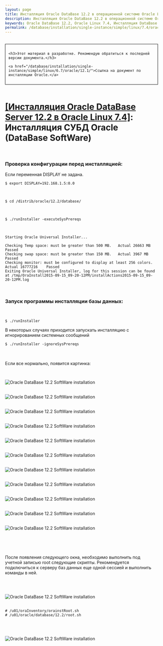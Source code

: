 ```yaml
---
layout: page
title: Инсталляция Oracle DataBase 12.2 в операционной системе Oracle Linux 7.4 - Инсталляция СУБД Oracle (DataBase SoftWare)
description: Инсталляция Oracle DataBase 12.2 в операционной системе Oracle Linux 7.4 - Инсталляция СУБД Oracle (DataBase SoftWare)
keywords: Oracle DataBase 12.2, Oracle Linux 7.4, Инсталляция DataBase SoftWare
permalink: /database/installation/single-instance/simple/linux/7.4/oracle/12.2/oracle-database-software-installation/
---
```


<br/>

<div style="padding:10px; border:thin solid black;">

	<h3>Этот материал в разработке. Рекомендую обратиться к последней версии документа.</h3>

    <a href="/database/installation/single-instance/simple/linux/6.7/oracle/12.1/">Ссылка на документ по инсталляции Oracle.</a>

</div>

<br/>

# <a href="/database/installation/single-instance/simple/linux/7.4/oracle/12.2/">[Инсталляция Oracle DataBase Server 12.2 в Oracle Linux 7.4]</a>: Инсталляция СУБД Oracle (DataBase SoftWare)


<br/>

### Проверка конфигурации перед инсталляцией:


Если переменная DISPLAY не задана.

	$ export DISPLAY=192.168.1.5:0.0

<br/>

	$ cd /distrib/oracle/12.2/database/

<br/>

	$ ./runInstaller -executeSysPrereqs


<br/>

	Starting Oracle Universal Installer...

	Checking Temp space: must be greater than 500 MB.   Actual 26663 MB    Passed
	Checking swap space: must be greater than 150 MB.   Actual 3967 MB    Passed
	Checking monitor: must be configured to display at least 256 colors.    Actual 16777216    Passed
	Exiting Oracle Universal Installer, log for this session can be found at /tmp/OraInstall2015-09-15_09-20-12PM/installActions2015-09-15_09-20-12PM.log



<br/>

### Запуск программы инсталляции базы данных:


<br/>

	$ ./runInstaller


В некоторых случаях приходится запускать инсталляцию с игнорированием системных сообщений


	$ ./runInstaller -ignoreSysPrereqs


<br/><br/>
Если все нормально, появится картинка:

<br/>

<img src="//img.oracledba.net/01-database/02-installation/01-single-instance/01-simple/02-linux/7.4/oracle/12.2/02-database-software-installation/database-software-installation_01.png" border="0" alt="Oracle DataBase 12.2 SoftWare installation"><br/><br/>

<img src="//img.oracledba.net/01-database/02-installation/01-single-instance/01-simple/02-linux/7.4/oracle/12.2/02-database-software-installation/database-software-installation_02.png" border="0" alt="Oracle DataBase 12.2 SoftWare installation"><br/><br/>

<img src="//img.oracledba.net/01-database/02-installation/01-single-instance/01-simple/02-linux/7.4/oracle/12.2/02-database-software-installation/database-software-installation_03.png" border="0" alt="Oracle DataBase 12.2 SoftWare installation"><br/><br/>

<img src="//img.oracledba.net/01-database/02-installation/01-single-instance/01-simple/02-linux/7.4/oracle/12.2/02-database-software-installation/database-software-installation_04.png" border="0" alt="Oracle DataBase 12.2 SoftWare installation"><br/><br/>

<img src="//img.oracledba.net/01-database/02-installation/01-single-instance/01-simple/02-linux/7.4/oracle/12.2/02-database-software-installation/database-software-installation_05.png" border="0" alt="Oracle DataBase 12.2 SoftWare installation"><br/><br/>

<img src="//img.oracledba.net/01-database/02-installation/01-single-instance/01-simple/02-linux/7.4/oracle/12.2/02-database-software-installation/database-software-installation_06.png" border="0" alt="Oracle DataBase 12.2 SoftWare installation"><br/><br/>

<img src="//img.oracledba.net/01-database/02-installation/01-single-instance/01-simple/02-linux/7.4/oracle/12.2/02-database-software-installation/database-software-installation_07.png" border="0" alt="Oracle DataBase 12.2 SoftWare installation"><br/><br/>

<img src="//img.oracledba.net/01-database/02-installation/01-single-instance/01-simple/02-linux/7.4/oracle/12.2/02-database-software-installation/database-software-installation_08.png" border="0" alt="Oracle DataBase 12.2 SoftWare installation"><br/><br/>

<img src="//img.oracledba.net/01-database/02-installation/01-single-instance/01-simple/02-linux/7.4/oracle/12.2/02-database-software-installation/database-software-installation_09.png" border="0" alt="Oracle DataBase 12.2 SoftWare installation"><br/><br/>

<img src="//img.oracledba.net/01-database/02-installation/01-single-instance/01-simple/02-linux/7.4/oracle/12.2/02-database-software-installation/database-software-installation_10.png" border="0" alt="Oracle DataBase 12.2 SoftWare installation"><br/><br/>

<img src="//img.oracledba.net/01-database/02-installation/01-single-instance/01-simple/02-linux/7.4/oracle/12.2/02-database-software-installation/database-software-installation_11.png" border="0" alt="Oracle DataBase 12.2 SoftWare installation"><br/><br/>


<br/><br/>

После появления следующего окна, необходимо выполнить под учетной записью root следующие скрипты. Рекомендуется подключиться к серверу баз данных еще одной сессией и выполнить команды в ней.

<br/><br/>

<img src="//img.oracledba.net/01-database/02-installation/01-single-instance/01-simple/02-linux/7.4/oracle/12.2/02-database-software-installation/database-software-installation_12.png" border="0" alt="Oracle DataBase 12.2 SoftWare installation"><br/><br/>



    # /u01/oraInventory/orainstRoot.sh
    # /u01/oracle/database/12.2/root.sh



<br/><br/>

<img src="//img.oracledba.net/01-database/02-installation/01-single-instance/01-simple/02-linux/7.4/oracle/12.2/02-database-software-installation/database-software-installation_13.png" border="0" alt="Oracle DataBase 12.2 SoftWare installation"><br/><br/>
